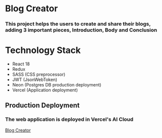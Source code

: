 # Blog Creator
### This project helps the users to create and share their blogs, adding 3 important pieces, Introduction, Body and Conclusion

# Technology Stack
- React 18
- Redux
- SASS (CSS preprocessor)
- JWT (JsonWebToken)
- Neon (Postgres DB production deployment)
- Vercel (Application deployment)

## Production Deployment
### The web application is deployed in Vercel's AI Cloud 
[Blog Creator](https://blog-creator.vercel.app/)